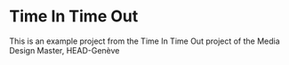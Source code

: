 # Time In Time Out
This is an example project from the Time In Time Out project of the Media Design Master, HEAD-Genève